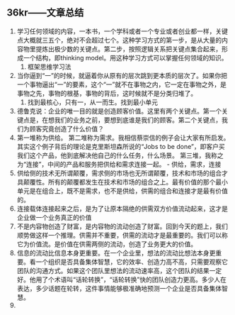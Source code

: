 ## 36kr——文章总结

1. 学习任何领域的内容，一本书，一个学科或者一个专业或者创业都一样，关键点大概就三五个，绝对不会超过七个。这种学习方式的第一步，是从大量的内容物里提炼出极少数的关键点。第二步，按照逻辑关系把关键点集合起来，形成一个结构，即thinking model。用这种学习方式可以掌握任何领域的知识。
	1. 框架思维学习法
2. 当你逼到“一”的时候，就逼着你从原有的层次跳到更本质的层次了。如果你把一个事物逼出“一”的要素，这个“一”就不在事物之内，它一定在事物之外，是事物之先，事物的根基，事物的背后，这时候就不是分类归堆了。
	1. 找到最核心，只有一，从一而生。找到最小单元
3. 德鲁克说：企业的唯一目的就是创造顾客价值。这里有两个关键点。第一个关键点是，在想我们的业务之前，要想到底谁是我们的顾客。第二个关键点，我们为顾客究竟创造了什么价值？
4. 第一堆称为供给。
第二堆称为需求。我相信蔡崇信的例子会让大家有所启发。其实这个例子背后的理论是克里斯坦森所说的“Jobs to be done”，即客户买我们这个产品，他到底解决他自己的什么任务，什么场景。
第三堆，我称之为“连接”，中间的产品和服务把供给和需求连接一起。
		- 供给，需求，连接
1. 供给侧的技术无所谓颠覆，需求侧的市场也无所谓颠覆，技术和市场的组合才具颠覆性。所有的颠覆都发生在技术和市场的组合之上。最有价值的那个最小单元是在组合上，既不是需求，也不是供给，供需的组合和连接才是最有价值的。
2. 连接载体连接起来之后，是为了让原本隔绝的供需双方价值流动起来，这才是企业做一个业务真正的价值
3. 不是内容物创造了财富，是内容物的流动创造了财富。回到今天的题上，我们顺势做这样一个推理。供需并不重要，供需的流动才是最重要的。我们可以称它为价值流。是价值在供需两侧的流动，创造了业务更大的价值。
4. 信息的流动比信息本身更重要。在一个企业里，想法的流动比想法本身更重要。看一个组织是否具备集体智慧，它的效率、创造力高不高，只需要观察它团队的沟通方式。如果这个团队里想法的流动速率高，这个团队的结果一定好。他用了个术语叫“话轮转换”，“话轮转换”快的团队创造力更高。多少人在表达，多少话题在轮转，这件事情能够极准确地预测一个企业是否具备集体智慧。
5. 
